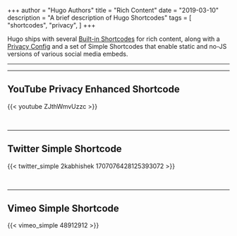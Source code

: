 +++
author = "Hugo Authors"
title = "Rich Content"
date = "2019-03-10"
description = "A brief description of Hugo Shortcodes"
tags = [
    "shortcodes",
    "privacy",
]
+++

Hugo ships with several [Built-in Shortcodes](https://gohugo.io/content-management/shortcodes/#use-hugo-s-built-in-shortcodes) for rich content, along with a [Privacy Config](https://gohugo.io/about/hugo-and-gdpr/) and a set of Simple Shortcodes that enable static and no-JS versions of various social media embeds.
<!--more-->
---


---

## YouTube Privacy Enhanced Shortcode

{{< youtube ZJthWmvUzzc >}}

<br>

---

## Twitter Simple Shortcode

{{< twitter_simple 2kabhishek 1707076428125393072 >}}

<br>

---

## Vimeo Simple Shortcode

{{< vimeo_simple 48912912 >}}
